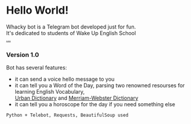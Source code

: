 # Hello World!

Whacky bot is a Telegram bot developed just for fun.  
It's dedicated to students of Wake Up English School  
[...](https://user-images.githubusercontent.com/75010755/109514760-6cece380-7ab7-11eb-9959-dd719f6e1487.jpg)
  
  
### Version 1.0  
Bot has several features:  

- it can send a voice hello message  to you  
- it can tell you a Word of the Day, parsing two renowned resourses for learning English Vocabulary,  
[Urban Dictionary](https://www.urbandictionary.com/) and [Merriam-Webster Dictionary](https://www.merriam-webster.com/word-of-the-day)
- it can tell you a horoscope for the day if you need something else
  
  
```Python + Telebot, Requests, BeautifulSoup used```
